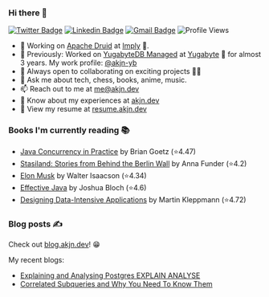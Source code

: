 ### Hi there 👋

[![Twitter Badge](https://img.shields.io/badge/-@AkJn99-1ca0f1?style=flat-square&labelColor=1ca0f1&logo=twitter&logoColor=white&link=https://twitter.com/AkJn99)](https://twitter.com/AkJn99) 
[![Linkedin Badge](https://img.shields.io/badge/-AkJn99-blue?style=flat-square&logo=Linkedin&logoColor=white&link=https://www.linkedin.com/in/AkJn99/)](https://www.linkedin.com/in/AkJn99/)
[![Gmail Badge](https://img.shields.io/badge/-me@akjn.dev-c14438?style=flat-square&logo=Gmail&logoColor=white&link=mailto:me@akjn.dev)](mailto:me@akjn.dev)
![Profile Views](https://komarev.com/ghpvc/?username=Akshat-Jain&label=Profile%20views&color=0e75b6&style=flat-square)

- 🔭 Working on [Apache Druid](https://github.com/apache/druid) at [Imply](https://imply.io) 🚀.
- 🔭 Previously: Worked on [YugabyteDB Managed](https://cloud.yugabyte.com) at [Yugabyte](https://www.yugabyte.com) 🚀 for almost 3 years. My work profile: [@akjn-yb](https://www.github.com/akjn-yb)
- 👯 Always open to collaborating on exciting projects 🧑‍💻
- 💬 Ask me about tech, chess, books, anime, music.
- 📫 Reach out to me at me@akjn.dev
- 👋 Know about my experiences at [akjn.dev](https://www.akjn.dev)
- 📄 View my resume at [resume.akjn.dev](https://resume.akjn.dev)


### Books I'm currently reading 📚
<!-- GOODREADS-LIST:START -->
- [Java Concurrency in Practice](https://www.goodreads.com/review/show/6628149395?utm_medium=api&utm_source=rss) by Brian Goetz (⭐️4.47)
- [Stasiland: Stories from Behind the Berlin Wall](https://www.goodreads.com/review/show/5894719487?utm_medium=api&utm_source=rss) by Anna Funder (⭐️4.2)
- [Elon Musk](https://www.goodreads.com/review/show/5894718013?utm_medium=api&utm_source=rss) by Walter Isaacson (⭐️4.34)
- [Effective Java](https://www.goodreads.com/review/show/5894718823?utm_medium=api&utm_source=rss) by Joshua Bloch (⭐️4.6)
- [Designing Data-Intensive Applications](https://www.goodreads.com/review/show/5894718402?utm_medium=api&utm_source=rss) by Martin Kleppmann (⭐️4.72)
<!-- GOODREADS-LIST:END -->

### Blog posts ✍️ 
Check out [blog.akjn.dev](https://blog.akjn.dev)! 😁

My recent blogs:
<!-- BLOG-POST-LIST:START -->
- [Explaining and Analysing Postgres EXPLAIN ANALYSE](https://blog.akjn.dev/explaining-and-analysing-postgres-explain-analyse)
- [Correlated Subqueries and Why You Need To Know Them](https://blog.akjn.dev/correlated-subqueries-and-why-you-need-to-know-them)
<!-- BLOG-POST-LIST:END -->
